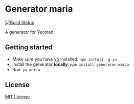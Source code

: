 # Generator maria
[![Build Status](https://secure.travis-ci.org/revathskumar/generator-maria.png?branch=master)](https://travis-ci.org/revathskumar/generator-maria)

A generator for Yeoman.

## Getting started
- Make sure you have [yo](https://github.com/yeoman/yo) installed:
    `npm install -g yo`
- Install the generator **locally**: `npm install generator-maria`
- Run: `yo maria`

## License
[MIT License](http://en.wikipedia.org/wiki/MIT_License)
